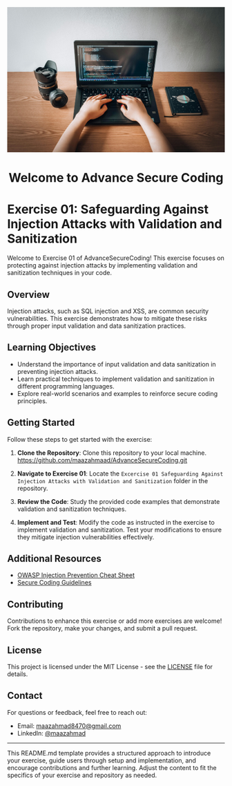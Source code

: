 <img src="Securecoding.jpg" alt="Secure coding">

<h1 align="center"> Welcome to Advance Secure Coding </h1>

# Exercise 01: Safeguarding Against Injection Attacks with Validation and Sanitization

Welcome to Exercise 01 of AdvanceSecureCoding! This exercise focuses on protecting against injection attacks by implementing validation and sanitization techniques in your code.

## Overview

Injection attacks, such as SQL injection and XSS, are common security vulnerabilities. This exercise demonstrates how to mitigate these risks through proper input validation and data sanitization practices.

## Learning Objectives

- Understand the importance of input validation and data sanitization in preventing injection attacks.
- Learn practical techniques to implement validation and sanitization in different programming languages.
- Explore real-world scenarios and examples to reinforce secure coding principles.

## Getting Started

Follow these steps to get started with the exercise:

1. **Clone the Repository**: Clone this repository to your local machine.
https://github.com/maazahmaad/AdvanceSecureCoding.git

2. **Navigate to Exercise 01**: Locate the `Excercise 01 Safeguarding Against Injection Attacks with Validation and Sanitization` folder in the repository.

3. **Review the Code**: Study the provided code examples that demonstrate validation and sanitization techniques.

4. **Implement and Test**: Modify the code as instructed in the exercise to implement validation and sanitization. Test your modifications to ensure they mitigate injection vulnerabilities effectively.

## Additional Resources

- [OWASP Injection Prevention Cheat Sheet](https://cheatsheetseries.owasp.org/cheatsheets/Injection_Prevention_Cheat_Sheet.html)
- [Secure Coding Guidelines](https://www.securecoding.cert.org/confluence/display/seccode/Home)

## Contributing

Contributions to enhance this exercise or add more exercises are welcome! Fork the repository, make your changes, and submit a pull request.

## License

This project is licensed under the MIT License - see the [LICENSE](LICENSE) file for details.

## Contact

For questions or feedback, feel free to reach out:
- Email: maazahmad8470@gmail.com
- LinkedIn: [@maazahmad](https://www.linkedin.com/in/maazahmaad/)

---

This README.md template provides a structured approach to introduce your exercise, guide users through setup and implementation, and encourage contributions and further learning. Adjust the content to fit the specifics of your exercise and repository as needed.
